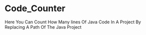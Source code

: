 # Code_Counter
Here You Can Count How Many lines Of Java Code In A Project By Replacing A Path Of The Java Project  
